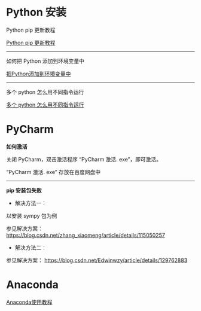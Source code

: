 
# Python 安装

Python pip 更新教程

[Python pip 更新教程](https://blog.csdn.net/qq_42102911/article/details/128214206)

---

如何把 Python 添加到环境变量中

[把Python添加到环境变量中](https://pythonjishu.com/path-add-python/)

---

多个 python 怎么用不同指令运行

[多个 python 怎么用不同指令运行](https://www.cnblogs.com/ShineLeBlog/p/17438654.html)


# PyCharm


**如何激活**

关闭 PyCharm，双击激活程序 “PyCharm 激活. exe”，即可激活。

“PyCharm 激活. exe” 存放在百度网盘中

---

**pip 安装包失败**

- 解决方法一：

以安装 sympy 包为例

参见解决方案： https://blog.csdn.net/zhang_xiaomeng/article/details/115050257


- 解决方法二：

参见解决方案： https://blog.csdn.net/Edwinwzy/article/details/129762883 







# Anaconda

[Anaconda使用教程](https://blog.csdn.net/weixin_56197703/article/details/124630222)